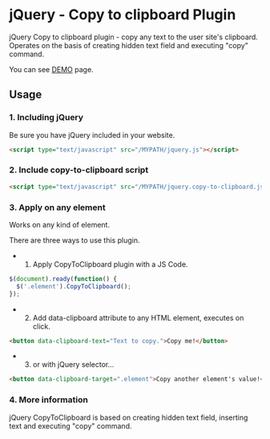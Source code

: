 jQuery - Copy to clipboard Plugin
================

jQuery Copy to clipboard plugin - copy any text to the user site's clipboard. Operates on the basis of creating hidden text field and executing "copy" command.

You can see [DEMO](http://milankyncl.github.io/jquery-copy-to-clipboard/) page.


## Usage

### 1. Including jQuery

Be sure you have jQuery included in your website.

```html
<script type="text/javascript" src="/MYPATH/jquery.js"></script>
```

### 2. Include copy-to-clipboard script

```html
<script type="text/javascript" src="/MYPATH/jquery.copy-to-clipboard.js"></script>
```

### 3. Apply on any element

Works on any kind of element.

There are three ways to use this plugin.

- 1. Apply CopyToClipboard plugin with a JS Code.

```javascript
$(document).ready(function() {
  $('.element').CopyToClipboard();
});
```

- 2. Add data-clipboard attribute to any HTML element, executes on click.

```html
<button data-clipboard-text="Text to copy.">Copy me!</button>
```

- 3. or with jQuery selector...

```html
<button data-clipboard-target=".element">Copy another element's value!</button>
```

### 4. More information

jQuery CopyToClipboard is based on creating hidden text field, inserting text and executing "copy" command.
